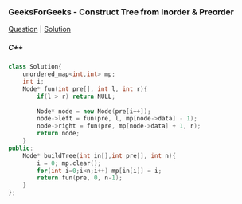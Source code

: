### GeeksForGeeks - Construct Tree from Inorder & Preorder

[Question](https://practice.geeksforgeeks.org/problems/construct-tree-1/1/#)
| [Solution](https://practice.geeksforgeeks.org/viewSol.php?subId=235e42081215bac27e79a10f19e7b6ff&pid=700586&user=amanguptarkg6)

##### C++
```c++
class Solution{
    unordered_map<int,int> mp;
    int i;
    Node* fun(int pre[], int l, int r){
        if(l > r) return NULL;
        
        Node* node = new Node(pre[i++]);
        node->left = fun(pre, l, mp[node->data] - 1);
        node->right = fun(pre, mp[node->data] + 1, r);
        return node;
    }
public:
    Node* buildTree(int in[],int pre[], int n){
        i = 0; mp.clear();
        for(int i=0;i<n;i++) mp[in[i]] = i;
        return fun(pre, 0, n-1);
    }
};
```